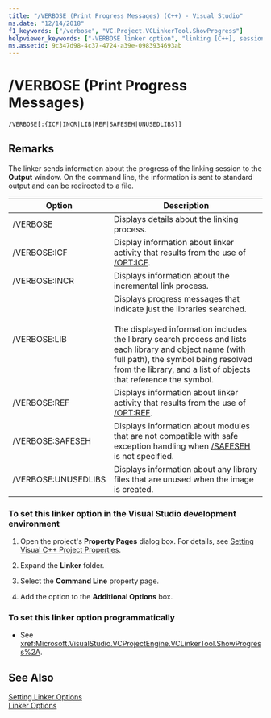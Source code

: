 ```yaml
---
title: "/VERBOSE (Print Progress Messages) (C++) - Visual Studio"
ms.date: "12/14/2018"
f1_keywords: ["/verbose", "VC.Project.VCLinkerTool.ShowProgress"]
helpviewer_keywords: ["-VERBOSE linker option", "linking [C++], session progress information", "Print Progress Messages linker option", "linker [C++], output dependency information", "/VERBOSE linker option", "dependencies [C++], dependency information in linker output", "VERBOSE linker option"]
ms.assetid: 9c347d98-4c37-4724-a39e-0983934693ab
---
```

# /VERBOSE (Print Progress Messages)

```
/VERBOSE[:{ICF|INCR|LIB|REF|SAFESEH|UNUSEDLIBS}]
```

## Remarks

The linker sends information about the progress of the linking session to the **Output** window. On the command line, the information is sent to standard output and can be redirected to a file.

|Option|Description|
|------------|-----------------|
|/VERBOSE|Displays details about the linking process.|
|/VERBOSE:ICF|Display information about linker activity that results from the use of [/OPT:ICF](opt-optimizations.md).|
|/VERBOSE:INCR|Displays information about the incremental link process.|
|/VERBOSE:LIB|Displays progress messages that indicate just the libraries searched.<br /><br /> The displayed information includes the library search process and lists each library and object name (with full path), the symbol being resolved from the library, and a list of objects that reference the symbol.|
|/VERBOSE:REF|Displays information about linker activity that results from the use of [/OPT:REF](opt-optimizations.md).|
|/VERBOSE:SAFESEH|Displays information about modules that are not compatible with safe exception handling when [/SAFESEH](safeseh-image-has-safe-exception-handlers.md) is not specified.|
|/VERBOSE:UNUSEDLIBS|Displays information about any library files that are unused when the image is created.|

### To set this linker option in the Visual Studio development environment

1. Open the project's **Property Pages** dialog box. For details, see [Setting Visual C++ Project Properties](../working-with-project-properties.md).

1. Expand the **Linker** folder.

1. Select the **Command Line** property page.

1. Add the option to the **Additional Options** box.

### To set this linker option programmatically

- See <xref:Microsoft.VisualStudio.VCProjectEngine.VCLinkerTool.ShowProgress%2A>.

## See Also

[Setting Linker Options](linking.md)<br/>
[Linker Options](linker-options.md)